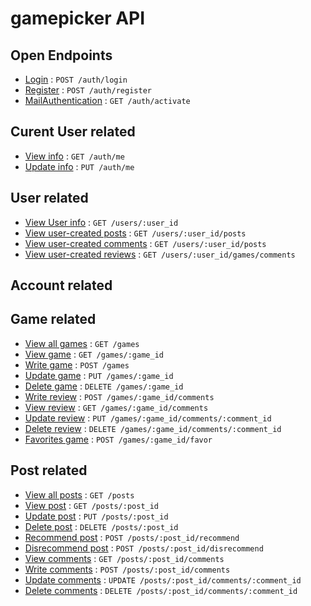 # gamepicker API

## Open Endpoints

* [Login](documents/auth/login.md) : `POST /auth/login`
* [Register](documents/auth/register.md) : `POST /auth/register`
* [MailAuthentication](document/auth/MailAuthentication.md) : `GET /auth/activate`

## Curent User related

* [View info](documents/auth/ShowInfo.md) : `GET /auth/me`
* [Update info](documents/auth/UpdateInfo.md) : `PUT /auth/me`
  
## User related

* [View User info](documents/users/info) : `GET /users/:user_id`
* [View user-created posts](documents/users/posts) : `GET /users/:user_id/posts`
* [View user-created comments](documents/users/comment) : `GET /users/:user_id/posts`
* [View user-created reviews](documents/users/review) : `GET /users/:user_id/games/comments`

## Account related

## Game related

* [View all games](documents/games/all) : `GET /games`
* [View game](documents/games/read) : `GET /games/:game_id`
* [Write game](documents/games/create) : `POST /games`
* [Update game](documents/games/update) : `PUT /games/:game_id`
* [Delete game](documents/games/delete) : `DELETE /games/:game_id`
* [Write review](documents/games/reviews/create) : `POST /games/:game_id/comments`
* [View review](documents/games/reviews/read) : `GET /games/:game_id/comments`
* [Update review](documents/games/reviews/update) : `PUT /games/:game_id/comments/:comment_id`
* [Delete review](documents/games/reviews/delete) : `DELETE /games/:game_id/comments/:comment_id`
* [Favorites game](documents/games/favor) : `POST /games/:game_id/favor`

## Post related 

* [View all posts](documents/posts/all) : `GET /posts`
* [View post](documents/posts/read) : `GET /posts/:post_id`
* [Update post](documents/posts/update) : `PUT /posts/:post_id`
* [Delete post](documents/posts/delete) : `DELETE /posts/:post_id`
* [Recommend post](documents/posts/recommend) : `POST /posts/:post_id/recommend`
* [Disrecommend post](documents/posts/disrecommed) : `POST /posts/:post_id/disrecommend`
* [View comments](documents/posts/comments/read) : `GET /posts/:post_id/comments`
* [Write comments](documents/posts/comments/create) : `POST /posts/:post_id/comments`
* [Update comments](documents/posts/comments/update) : `UPDATE /posts/:post_id/comments/:comment_id`
* [Delete comments](documents/posts/comments/delete) : `DELETE /posts/:post_id/comments/:comment_id`
